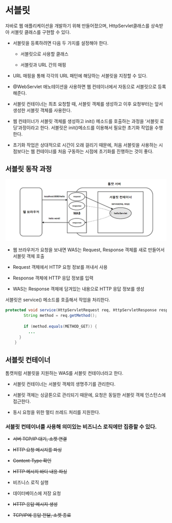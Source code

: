 # 서블릿

자바로 웹 애플리케이션을 개발하기 위해 만들어졌으며, HttpServlet클래스를 상속받아 서블릿 클래스를 구현할 수 있다.

* 서블릿을 등록하려면 다음 두 가지를 설정해야 한다.

  * 서블릿으로 사용할 클래스

  * 서블릿과 URL 간의 매핑

* URL 매핑을 통해 각각의 URL 패턴에 해당하는 서블릿을 지정할 수 있다.

* @WebServlet 애노테이션을 사용하면 웹 컨테이너에서 자동으로 서블릿으로 등록해준다.

* 서블릿 컨테이너는 최초 요청할 때, 서블릿 객체를 생성하고 이후 요청부터는 앞서 생성한 서블릿 객체를 사용한다.

* 웹 컨테이너가 서블릿 객체를 생성하고 init() 메소드를 호출하는 과정을 ‘서블릿 로딩’과정이라고 한다. 서블릿은 init()메소드를 이용해서 필요한 초기화 작업을 수행한다.

* 초기화 작업은 상대적으로 시간이 오래 걸리기 때문에, 처음 서블릿을 사용하는 시점보다는 웹 컨테이너를 처음 구동하는 시점에 초기화를 진행하는 것이 좋다.

## 서블릿 동작 과정

![Alt text](<이미지/서블릿 동작 방식.png>)

* 웹 브라우저가 요청을 보내면 WAS는 Request, Response 객체를 새로 만들어서 서블릿 객체 호출

* Request 객체에서 HTTP 요청 정보를 꺼내서 사용

* Response 객체에 HTTP 응답 정보를 입력

* WAS는 Response 객체에 담겨있는 내용으로 HTTP 응답 정보를 생성

서블릿은 service() 메소드를 호출해서 작업을 처리한다.

```java
protected void service(HttpServletRequest req, HttpServletResponse resp) throws ServletException, IOException {
        String method = req.getMethod();

        if (method.equals(METHOD_GET)) {
          ...
      }
    }
```

## 서블릿 컨테이너
톰캣처럼 서블릿을 지원하는 WAS를 서블릿 컨테이너라고 한다.

* 서블릿 컨테이너는 서블릿 객체의 생명주기를 관리한다.

* 서블릿 객체는 싱글톤으로 관리되기 때문에, 요청은 동일한 서블릿 객체 인스턴스에 접근한다.

* 동시 요청을 위한 멀티 쓰레드 처리를 지원한다.

### 서블릿 컨테이너를 사용해 의미있는 비즈니스 로직에만 집중할 수 있다.

* ~~서버 TCP/IP 대기, 소켓 연결~~

* ~~HTTP 요청 메시지를 파싱~~

* ~~Content-Type 확인~~

* ~~HTTP 메시지 바디 내용 파싱~~

* 비즈니스 로직 실행

* 데이터베이스에 저장 요청

* ~~HTTP 응답 메시지 생성~~

* ~~TCP/IP에 응답 전달, 소켓 종료~~